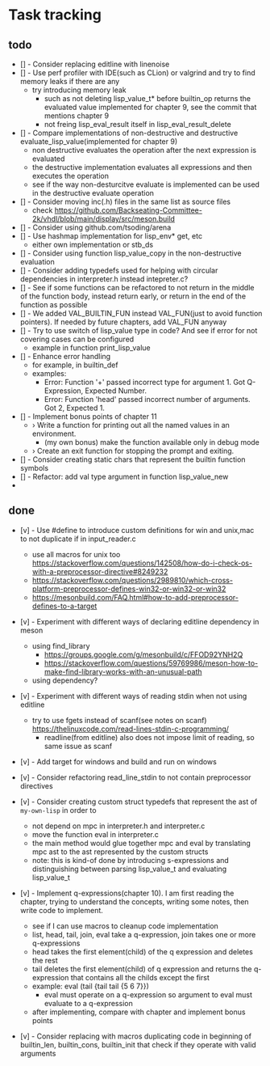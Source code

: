 # Task tracking

## todo

* [] - Consider replacing editline with linenoise
* [] - Use perf profiler with IDE(such as CLion) or valgrind and try to find memory leaks if there are any
  * try introducing memory leak
    * such as not deleting lisp_value_t* before builtin_op returns the evaluated value implemented for chapter 9, see the commit that mentions chapter 9
    * not freing lisp_eval_result itself in lisp_eval_result_delete
* [] - Compare implementations of non-destructive and destructive evaluate_lisp_value(implemented for chapter 9)
  * non destructive evaluates the operation after the next expression is evaluated
  * the destructive implementation evaluates all expressions and then executes the operation
  * see if the way non-desturcitve evaluate is implemented can be used in the destructive evaluate operation
* [] - Consider moving inc(.h) files in the same list as source files
  * check https://github.com/Backseating-Committee-2k/vhdl/blob/main/display/src/meson.build
* [] - Consider using github.com/tsoding/arena
* [] - Use hashmap implementation for lisp_env* get, etc
  * either own implementation or stb_ds
* [] - Consider using function lisp_value_copy in the non-destructive evaluation
* [] - Consider adding typedefs used for helping with circular dependencies in interpreter.h instead intepreter.c?
* [] - See if some  functions can be refactored to not return in the middle of the function body, 
instead return early, or return in the end of the function as possible
* [] - We added VAL_BUILTIN_FUN instead VAL_FUN(just to avoid function pointers). 
If needed by future chapters, add VAL_FUN anyway
* [] - Try to use switch of lisp_value type in code? And see if error for not covering cases can be configured
  * example in function print_lisp_value 
* [] - Enhance error handling
  * for example, in builtin_def
  * examples:
    * Error: Function '+' passed incorrect type for argument 1. Got Q-Expression, Expected Number.
    * Error: Function 'head' passed incorrect number of arguments. Got 2, Expected 1.
* [] - Implement bonus points of chapter 11
  * › Write a function for printing out all the named values in an environment.
    * (my own bonus) make the function available only in debug mode
  * › Create an exit function for stopping the prompt and exiting.
* [] - Consider creating static chars that represent the builtin function symbols
* [] - Refactor: add val type argument in function lisp_value_new
* 
## done

* [v] - Use #define to introduce custom definitions for win and unix,mac to not duplicate if in input_reader.c
  * use all macros for unix too https://stackoverflow.com/questions/142508/how-do-i-check-os-with-a-preprocessor-directive#8249232
  * https://stackoverflow.com/questions/2989810/which-cross-platform-preprocessor-defines-win32-or-win32-or-win32
  * https://mesonbuild.com/FAQ.html#how-to-add-preprocessor-defines-to-a-target
* [v] - Experiment with different ways of declaring editline dependency in meson
  * using find_library 
    * https://groups.google.com/g/mesonbuild/c/FFOD92YNH2Q 
    * https://stackoverflow.com/questions/59769986/meson-how-to-make-find-library-works-with-an-unusual-path
  * using dependency?

* [v] - Experiment with different ways of reading stdin when not using editline
  * try to use fgets instead of scanf(see notes on scanf) https://thelinuxcode.com/read-lines-stdin-c-programming/
    * readline(from editline) also does not impose limit of reading, so same issue as scanf
* [v] - Add target for windows and build and run on windows
* [v] - Consider refactoring read_line_stdin to not contain preprocessor directives
* [v] - Consider creating custom struct typedefs that represent the ast of `my-own-lisp` in order to 
  * not depend on mpc in interpreter.h and interpreter.c
  * move the function eval in interpreter.c
  * the main method would glue together mpc and eval by translating mpc ast to the ast represented by the custom structs
  * note: this is kind-of done by introducing s-expressions and distinguishing between parsing lisp_value_t and evaluating lisp_value_t
* [v] - Implement q-expressions(chapter 10). I am first reading the chapter, trying to understand the concepts,
  writing some notes, then write code to implement.
  * see if I can use macros to cleanup code implementation
  * list, head, tail, join, eval take a q-expression, join takes one or more q-expressions
  * head takes the first element(child) of the q expression and deletes the rest
  * tail deletes the first element(child) of q expression and returns the q-expression that contains all the childs except the first
  * example: eval (tail {tail tail {5 6 7}})
    * eval must operate on a q-expression so argument to eval must evaluate to a q-expression
  * after implementing, compare with chapter and implement bonus points
* [v] - Consider replacing with macros duplicating code in beginning of builtin_len, builtin_cons, builtin_init
  that check if they operate with valid arguments